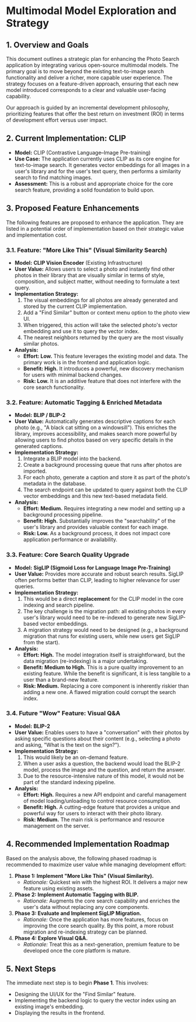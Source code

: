 # Multimodal Model Exploration and Strategy

## 1. Overview and Goals

This document outlines a strategic plan for enhancing the Photo Search application by integrating various open-source multimodal models. The primary goal is to move beyond the existing text-to-image search functionality and deliver a richer, more capable user experience. The strategy focuses on a feature-driven approach, ensuring that each new model introduced corresponds to a clear and valuable user-facing capability.

Our approach is guided by an incremental development philosophy, prioritizing features that offer the best return on investment (ROI) in terms of development effort versus user impact.

## 2. Current Implementation: CLIP

*   **Model:** CLIP (Contrastive Language–Image Pre-training)
*   **Use Case:** The application currently uses CLIP as its core engine for text-to-image search. It generates vector embeddings for all images in a user's library and for the user's text query, then performs a similarity search to find matching images.
*   **Assessment:** This is a robust and appropriate choice for the core search feature, providing a solid foundation to build upon.

## 3. Proposed Feature Enhancements

The following features are proposed to enhance the application. They are listed in a potential order of implementation based on their strategic value and implementation cost.

### 3.1. Feature: "More Like This" (Visual Similarity Search)

*   **Model:** **CLIP Vision Encoder** (Existing Infrastructure)
*   **User Value:** Allows users to select a photo and instantly find other photos in their library that are visually similar in terms of style, composition, and subject matter, without needing to formulate a text query.
*   **Implementation Strategy:**
    1.  The visual embeddings for all photos are already generated and stored by the current CLIP implementation.
    2.  Add a "Find Similar" button or context menu option to the photo view UI.
    3.  When triggered, this action will take the selected photo's vector embedding and use it to query the vector index.
    4.  The nearest neighbors returned by the query are the most visually similar photos.
*   **Analysis:**
    *   **Effort: Low.** This feature leverages the existing model and data. The primary work is in the frontend and application logic.
    *   **Benefit: High.** It introduces a powerful, new discovery mechanism for users with minimal backend changes.
    *   **Risk: Low.** It is an additive feature that does not interfere with the core search functionality.

### 3.2. Feature: Automatic Tagging & Enriched Metadata

*   **Model:** **BLIP / BLIP-2**
*   **User Value:** Automatically generates descriptive captions for each photo (e.g., "A black cat sitting on a windowsill"). This enriches the library, improves accessibility, and makes search more powerful by allowing users to find photos based on very specific details in the generated captions.
*   **Implementation Strategy:**
    1.  Integrate a BLIP model into the backend.
    2.  Create a background processing queue that runs after photos are imported.
    3.  For each photo, generate a caption and store it as part of the photo's metadata in the database.
    4.  The search endpoint can be updated to query against both the CLIP vector embeddings and this new text-based metadata field.
*   **Analysis:**
    *   **Effort: Medium.** Requires integrating a new model and setting up a background processing pipeline.
    *   **Benefit: High.** Substantially improves the "searchability" of the user's library and provides valuable context for each image.
    *   **Risk: Low.** As a background process, it does not impact core application performance or availability.

### 3.3. Feature: Core Search Quality Upgrade

*   **Model:** **SigLIP (Sigmoid Loss for Language Image Pre-Training)**
*   **User Value:** Provides more accurate and robust search results. SigLIP often performs better than CLIP, leading to higher relevance for user queries.
*   **Implementation Strategy:**
    1.  This would be a direct **replacement** for the CLIP model in the core indexing and search pipeline.
    2.  The key challenge is the migration path: all existing photos in every user's library would need to be re-indexed to generate new SigLIP-based vector embeddings.
    3.  A migration strategy would need to be designed (e.g., a background migration that runs for existing users, while new users get SigLIP from the start).
*   **Analysis:**
    *   **Effort: High.** The model integration itself is straightforward, but the data migration (re-indexing) is a major undertaking.
    *   **Benefit: Medium to High.** This is a pure quality improvement to an existing feature. While the benefit is significant, it is less tangible to a user than a brand-new feature.
    *   **Risk: Medium.** Replacing a core component is inherently riskier than adding a new one. A flawed migration could corrupt the search index.

### 3.4. Future "Wow" Feature: Visual Q&A

*   **Model:** **BLIP-2**
*   **User Value:** Enables users to have a "conversation" with their photos by asking specific questions about their content (e.g., selecting a photo and asking, "What is the text on the sign?").
*   **Implementation Strategy:**
    1.  This would likely be an on-demand feature.
    2.  When a user asks a question, the backend would load the BLIP-2 model, process the image and the question, and return the answer.
    3.  Due to the resource-intensive nature of this model, it would not be part of the standard indexing pipeline.
*   **Analysis:**
    *   **Effort: High.** Requires a new API endpoint and careful management of model loading/unloading to control resource consumption.
    *   **Benefit: High.** A cutting-edge feature that provides a unique and powerful way for users to interact with their photo library.
    *   **Risk: Medium.** The main risk is performance and resource management on the server.

## 4. Recommended Implementation Roadmap

Based on the analysis above, the following phased roadmap is recommended to maximize user value while managing development effort:

1.  **Phase 1: Implement "More Like This" (Visual Similarity).**
    *   *Rationale:* Quickest win with the highest ROI. It delivers a major new feature using existing assets.
2.  **Phase 2: Implement Automatic Tagging with BLIP.**
    *   *Rationale:* Augments the core search capability and enriches the user's data without replacing any core components.
3.  **Phase 3: Evaluate and Implement SigLIP Migration.**
    *   *Rationale:* Once the application has more features, focus on improving the core search quality. By this point, a more robust migration and re-indexing strategy can be planned.
4.  **Phase 4: Explore Visual Q&A.**
    *   *Rationale:* Treat this as a next-generation, premium feature to be developed once the core platform is mature.

## 5. Next Steps

The immediate next step is to begin **Phase 1**. This involves:
*   Designing the UI/UX for the "Find Similar" feature.
*   Implementing the backend logic to query the vector index using an existing image's embedding.
*   Displaying the results in the frontend.
